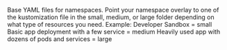 Base YAML files for namespaces. Point your namespace overlay to one of the kustomization file in the small, medium, or large folder depending on what type of resources you need.
Example: 
Developer Sandbox = small
Basic app deployment with a few service = medium
Heavily used app with dozens of pods and services = large